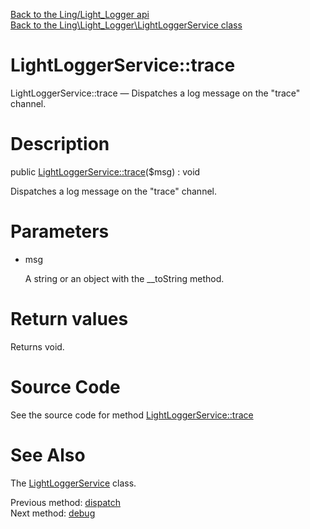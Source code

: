 [Back to the Ling/Light_Logger api](https://github.com/lingtalfi/Light_Logger/blob/master/doc/api/Ling/Light_Logger.md)<br>
[Back to the Ling\Light_Logger\LightLoggerService class](https://github.com/lingtalfi/Light_Logger/blob/master/doc/api/Ling/Light_Logger/LightLoggerService.md)


LightLoggerService::trace
================



LightLoggerService::trace — Dispatches a log message on the "trace" channel.




Description
================


public [LightLoggerService::trace](https://github.com/lingtalfi/Light_Logger/blob/master/doc/api/Ling/Light_Logger/LightLoggerService/trace.md)($msg) : void




Dispatches a log message on the "trace" channel.




Parameters
================


- msg

    A string or an object with the __toString method.


Return values
================

Returns void.








Source Code
===========
See the source code for method [LightLoggerService::trace](https://github.com/lingtalfi/Light_Logger/blob/master/LightLoggerService.php#L179-L182)


See Also
================

The [LightLoggerService](https://github.com/lingtalfi/Light_Logger/blob/master/doc/api/Ling/Light_Logger/LightLoggerService.md) class.

Previous method: [dispatch](https://github.com/lingtalfi/Light_Logger/blob/master/doc/api/Ling/Light_Logger/LightLoggerService/dispatch.md)<br>Next method: [debug](https://github.com/lingtalfi/Light_Logger/blob/master/doc/api/Ling/Light_Logger/LightLoggerService/debug.md)<br>

